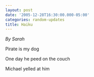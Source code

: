 ```yaml
---
layout: post
date: '2005-12-28T16:30:00.000-05:00'
categories: random-updates
title: Haiku
---
```


*By Sarah*

Pirate is my dog

One day he peed on the couch

Michael yelled at him